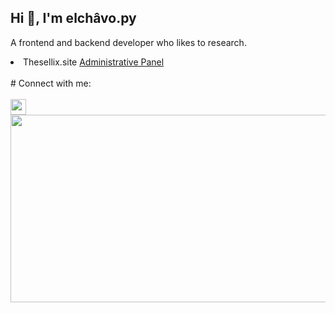 ## Hi 👋, I'm elchâvo.py

A frontend and backend developer who likes to research.

<li> Thesellix.site  <a href="https://thesellix.site/">Administrative Panel</a></li>
<br>
# Connect with me: 
<br><br>
<a href="https://discord.com/users/1067476859933179954"> <img src="https://img.icons8.com/dusk/38/000000/discord-logo.png" width="25" height="25"></a>
<br>
<center>
<img src="https://lanyard-profile-readme.vercel.app/api/1067476859933179954?hideDiscrim=true&idleMessage=Probably%20doing%20something%20else..." width="600" height="300">
</center>
